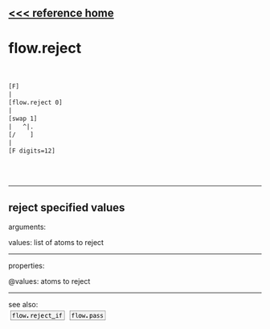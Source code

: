 [<<< reference home](ceammc_lib.md)
---

# flow.reject

```


[F]
|
[flow.reject 0]
|
[swap 1]
|   ^|.
[/    ]
|
[F digits=12]


            
```
---
reject specified values
---
arguments:

values: list of atoms to reject<br>

---
properties:

@values: atoms to reject<br>

---
see also:<br>
[![flow.reject_if](img/object_flow.reject_if.png)](flow.reject_if.md)
[![flow.pass](img/object_flow.pass.png)](flow.pass.md)
